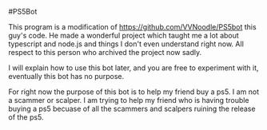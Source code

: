 #PS5Bot

This program is a modification of https://github.com/VVNoodle/PS5bot this guy's code. He made a wonderful project which taught me a lot about typescript and node.js and things I don't even understand right now. All respect to this person who archived the project now sadly. 

I will explain how to use this bot later, and you are free to experiment with it, eventually this bot has no purpose. 

For right now the purpose of this bot is to help my friend buy a ps5. I am not a scammer or scalper. I am trying to help my friend who is having trouble buying a ps5 becuase of all the scammers and scalpers ruining the release of the ps5.
